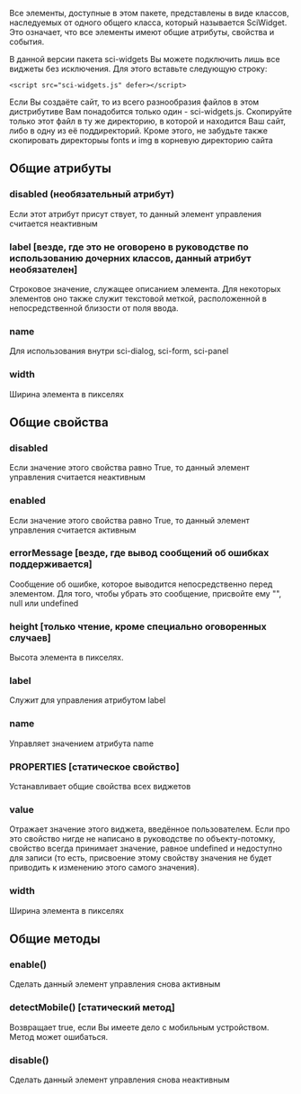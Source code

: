 Все элементы, доступные в этом пакете, представлены в виде классов, наследуемых от одного
общего класса, который называется SciWidget. Это означает, что все элементы имеют общие
атрибуты, свойства и события.

В данной версии пакета sci-widgets Вы можете подключить лишь все виджеты без исключения. Для этого вставьте
следующую строку:

```
<script src="sci-widgets.js" defer></script>
```

Если Вы создаёте сайт, то из всего разнообразия файлов в этом дистрибутиве Вам понадобится только один - sci-widgets.js.
Скопируйте только этот файл в ту же директорию, в которой и находится Ваш сайт, либо в одну из её поддиректорий.
Кроме этого, не забудьте также скопировать директорыы fonts  и img в корневую директорию сайта

## Общие атрибуты

### disabled (необязательный атрибут)

Если этот атрибут присут
ствует, то данный элемент управления считается неактивным

### label [везде, где это не оговорено в руководстве по использованию дочерних классов, данный атрибут необязателен]

Строковое значение, служащее описанием элемента. Для некоторых элементов оно также служит
текстовой меткой, расположенной в непосредственной близости от поля ввода.

### name

Для использования внутри sci-dialog, sci-form, sci-panel

### width

Ширина элемента в пикселях

## Общие свойства

### disabled

Если значение этого свойства равно True, то данный элемент управления считается неактивным

### enabled

Если значение этого свойства равно True, то данный элемент управления считается активным

### errorMessage [везде, где вывод сообщений об ошибках поддерживается]

Сообщение об ошибке, которое выводится непосредственно перед элементом. Для того, чтобы убрать это сообщение,
присвойте ему "", null или undefined

### height [только чтение, кроме специально оговоренных случаев]

Высота элемента в пикселях.

### label

Служит для управления атрибутом label

### name

Управляет значением атрибута name

### PROPERTIES [статическое свойство]

Устанавливает общие свойства всех виджетов

### value

Отражает значение этого виджета, введённое пользователем. Если про это свойство нигде не написано в руководстве по
объекту-потомку, свойство всегда принимает значение, равное undefined и недоступно для записи (то есть, присвоение
этому свойству значения не будет приводить к изменению этого самого значения).

### width

Ширина элемента в пикселях

## Общие методы

### enable()

Сделать данный элемент управления снова активным

### detectMobile() [статический метод]

Возвращает true, если Вы имеете дело с мобильным устройством. Метод может ошибаться.

### disable()

Сделать данный элемент управления снова неактивным